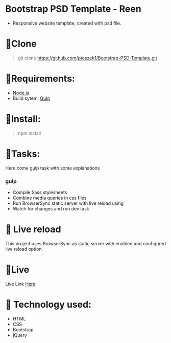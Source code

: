 # Bootstrap PSD Template - Reen

* Responsive website template, created with psd file.

# :star2:Clone

> git clone https://github.com/ptaszek1/Bootstrap-PSD-Template.git

# :star2:Requirements:

* [Node.js](http://nodejs.org/ "Node.js site")
* Build sytem: [Gulp](http://gulpjs.com/ "Gulp site")

# :star2:Install:

> npm install

# :star2:Tasks:

Here come gulp task with some explanations

### gulp

* Compile Sass stylesheets
* Combine media queries in css files
* Run BrowserSync static server with live reload using
* Watch for changes and run dev task

# :star2: Live reload

This project uses BrowserSync as static server with enabled and configured live reload option.

# :star2:Live

Live Link [Here](https://ptaszek1.github.io/Bootstrap-PSD-Template/ "Bootstrap template site")

# :star2: Technology used:

* HTML
* CSS
* Bootstrap
* jQuery
